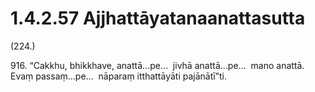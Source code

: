 

# 1.4.2.57 Ajjhattāyatanaanattasutta





(224.)

916\. “Cakkhu, bhikkhave, anattā…pe…  jivhā anattā…pe…  mano anattā. Evaṃ passaṃ…pe…  nāparaṃ itthattāyāti pajānātī”ti.



